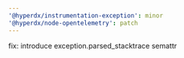 ```yaml
---
'@hyperdx/instrumentation-exception': minor
'@hyperdx/node-opentelemetry': patch
---
```


fix: introduce exception.parsed_stacktrace semattr
